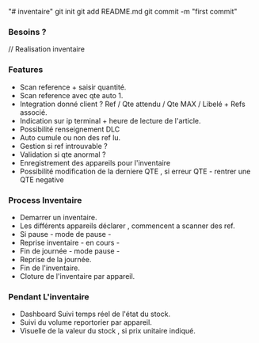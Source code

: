 "# inventaire"  git init git add README.md git commit -m "first commit"
### Besoins ? 
 // Realisation inventaire
### Features
- Scan reference + saisir quantité.
- Scan reference avec qte auto  1.
- Integration donné client ? 
	Ref / Qte attendu / Qte MAX / Libelé + Refs associé.
- Indication sur ip terminal + heure de lecture de l'article.
- Possibilité renseignement DLC
- Auto cumule ou non des ref lu.
- Gestion si ref introuvable ? 
- Validation si qte anormal ? 
- Enregistrement des appareils pour l'inventaire
- Possibilité modification de la derniere QTE , si erreur QTE - rentrer une QTE negative
### Process Inventaire
- Demarrer un inventaire.
- Les différents appareils déclarer , commencent a scanner des ref.
- Si pause - mode de pause -
- Reprise inventaire - en cours -
- Fin de journée - mode pause -
- Reprise de la journée.
- Fin de l'inventaire.
- Cloture de l'inventaire par appareil.
### Pendant L'inventaire
- Dashboard Suivi temps réel de l'état du stock.
- Suivi du volume reportorier par appareil.
- Visuelle de la valeur du stock , si prix unitaire indiqué.


